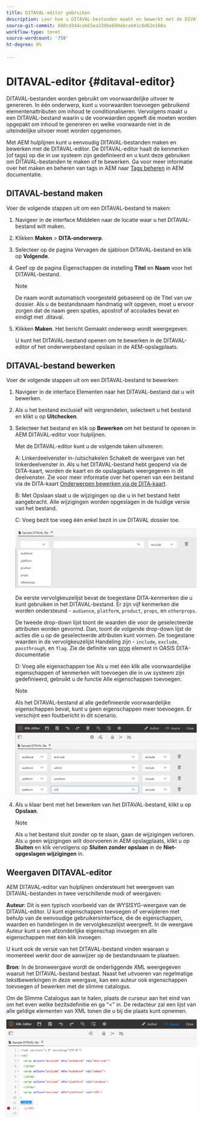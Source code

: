 ```yaml
---
title: DITAVAL-editor gebruiken
description: Leer hoe u DITAVAL-bestanden maakt en bewerkt met de DIVATAL Editor in AEM hulplijnen. Weet hoe de DITAVAL-editor DITAVAL-bestanden ondersteunt in auteur- en bronweergaven.
source-git-commit: 880cd344ceb65ea339be699ebcad41c0d62e168a
workflow-type: tm+mt
source-wordcount: '758'
ht-degree: 0%

---
```


# DITAVAL-editor {#ditaval-editor}

DITAVAL-bestanden worden gebruikt om voorwaardelijke uitvoer te genereren. In één onderwerp, kunt u voorwaarden toevoegen gebruikend elementenattributen om inhoud te conditionaliseren. Vervolgens maakt u een DITAVAL-bestand waarin u de voorwaarden opgeeft die moeten worden opgepakt om inhoud te genereren en welke voorwaarde niet in de uiteindelijke uitvoer moet worden opgenomen.

Met AEM hulplijnen kunt u eenvoudig DITAVAL-bestanden maken en bewerken met de DITAVAL-editor. De DITAVAL-editor haalt de kenmerken \(of tags\) op die in uw systeem zijn gedefinieerd en u kunt deze gebruiken om DITAVAL-bestanden te maken of te bewerken. Ga voor meer informatie over het maken en beheren van tags in AEM naar [Tags beheren](https://experienceleague.adobe.com/docs/experience-manager-cloud-service/sites/authoring/features/tags.html?lang=en) in AEM documentatie.

## DITAVAL-bestand maken

Voer de volgende stappen uit om een DITAVAL-bestand te maken:

1. Navigeer in de interface Middelen naar de locatie waar u het DITAVAL-bestand wilt maken.

1. Klikken **Maken** \> **DITA-onderwerp**.

1. Selecteer op de pagina Vervagen de sjabloon DITAVAL-bestand en klik op **Volgende**.

1. Geef op de pagina Eigenschappen de instelling **Titel** en **Naam** voor het DITAVAL-bestand.

   >[!NOTE]
   >
   > De naam wordt automatisch voorgesteld gebaseerd op de Titel van uw dossier. Als u de bestandsnaam handmatig wilt opgeven, moet u ervoor zorgen dat de naam geen spaties, apostrof of accolades bevat en eindigt met .ditaval.

1. Klikken **Maken**. Het bericht Gemaakt onderwerp wordt weergegeven.

   U kunt het DITAVAL-bestand openen om te bewerken in de DITAVAL-editor of het onderwerpbestand opslaan in de AEM-opslagplaats.


## DITAVAL-bestand bewerken

Voer de volgende stappen uit om een DITAVAL-bestand te bewerken:

1. Navigeer in de interface Elementen naar het DITAVAL-bestand dat u wilt bewerken.

1. Als u het bestand exclusief wilt vergrendelen, selecteert u het bestand en klikt u op **Uitchecken**.

1. Selecteer het bestand en klik op **Bewerken** om het bestand te openen in AEM DITAVAL-editor voor hulplijnen.

   Met de DITAVAL-editor kunt u de volgende taken uitvoeren:

   A: Linkerdeelvenster in-/uitschakelen Schakelt de weergave van het linkerdeelvenster in. Als u het DITAVAL-bestand hebt geopend via de DITA-kaart, worden de kaart en de opslagplaats weergegeven in dit deelvenster. Zie voor meer informatie over het openen van een bestand via de DITA-kaart [Onderwerpen bewerken via de DITA-kaart](map-editor-advanced-map-editor.md#id17ACJ0F0FHS).

   B: Met Opslaan slaat u de wijzigingen op die u in het bestand hebt aangebracht. Alle wijzigingen worden opgeslagen in de huidige versie van het bestand.

   C: Voeg bezit toe voeg één enkel bezit in uw DITAVAL dossier toe.

   ![](images/ditaval-editor-props.png)

   De eerste vervolgkeuzelijst bevat de toegestane DITA-kenmerken die u kunt gebruiken in het DITAVAL-bestand. Er zijn vijf kenmerken die worden ondersteund - `audience`, `platform`, `product`, `props`, en `otherprops`.

   De tweede drop-down lijst toont de waarden die voor de geselecteerde attributen worden gevormd. Dan, toont de volgende drop-down lijst de acties die u op de geselecteerde attributen kunt vormen. De toegestane waarden in de vervolgkeuzelijst Handeling zijn - `include`, `exclude`, `passthrough`, en `flag`. Zie de definitie van [prop](http://docs.oasis-open.org/dita/dita/v1.3/errata01/os/complete/part3-all-inclusive/langRef/ditaval/ditaval-prop.html#ditaval-prop) element in OASIS DITA-documentatie

   D: Voeg alle eigenschappen toe Als u met één klik alle voorwaardelijke eigenschappen of kenmerken wilt toevoegen die in uw systeem zijn gedefinieerd, gebruikt u de functie Alle eigenschappen toevoegen.

   >[!NOTE]
   >
   > Als het DITAVAL-bestand al alle gedefinieerde voorwaardelijke eigenschappen bevat, kunt u geen eigenschappen meer toevoegen. Er verschijnt een foutbericht in dit scenario.

   ![](images/ditaval-all-props.png)

1. Als u klaar bent met het bewerken van het DITAVAL-bestand, klikt u op **Opslaan**.

   >[!NOTE]
   >
   > Als u het bestand sluit zonder op te slaan, gaan de wijzigingen verloren. Als u geen wijzigingen wilt doorvoeren in AEM opslagplaats, klikt u op **Sluiten** en klik vervolgens op **Sluiten zonder opslaan** in de **Niet-opgeslagen wijzigingen** in.


## Weergaven DITAVAL-editor

AEM DITAVAL-editor van hulplijnen ondersteunt het weergeven van DITAVAL-bestanden in twee verschillende modi of weergaven:

**Auteur**: Dit is een typisch voorbeeld van de WYSISYG-weergave van de DITAVAL-editor. U kunt eigenschappen toevoegen of verwijderen met behulp van de eenvoudige gebruikersinterface, die de eigenschappen, waarden en handelingen in de vervolgkeuzelijst weergeeft. In de weergave Auteur kunt u een afzonderlijke eigenschap invoegen en alle eigenschappen met één klik invoegen.

U kunt ook de versie van het DITAVAL-bestand vinden waaraan u momenteel werkt door de aanwijzer op de bestandsnaam te plaatsen.

**Bron**: In de bronweergave wordt de onderliggende XML weergegeven waaruit het DITAVAL-bestand bestaat. Naast het uitvoeren van regelmatige tekstbewerkingen in deze weergave, kan een auteur ook eigenschappen toevoegen of bewerken met de slimme catalogus.

Om de Slimme Catalogus aan te halen, plaats de curseur aan het eind van om het even welke bezitsdefinitie en ga &quot;&lt;&quot; in. De redacteur zal een lijst van alle geldige elementen van XML tonen die u bij die plaats kunt opnemen.

![](images/ditaval-source-view.png)
